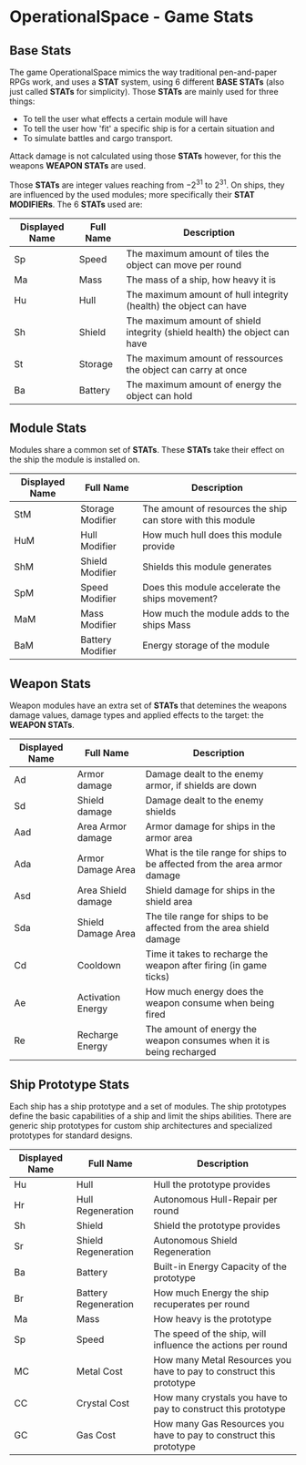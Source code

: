 # OperationalSpace - Game Stats
## Base Stats
The game OperationalSpace mimics the way traditional pen-and-paper RPGs work, and uses a **STAT** system, using 6 different **BASE STATs**
(also just called **STATs** for simplicity).
Those **STATs** are mainly used for three things:
- To tell the user what effects a certain module will have
- To tell the user how 'fit' a specific ship is for a certain situation and 
- To simulate battles and cargo transport.

Attack damage is not calculated using those **STATs** however, for this the weapons **WEAPON STATs** are used.

Those **STATs** are integer values reaching from $-2^{31}$ to $2^{31}$. On ships, they are influenced by the used modules; more specifically their **STAT MODIFIERs**.
The 6 **STATs** used are:

| Displayed Name | Full Name | Description |
| -------------- | --------- | ----------- |
| Sp             | Speed     | The maximum amount of tiles the object can move per round |
| Ma             | Mass      | The mass of a ship, how heavy it is |
| Hu             | Hull      | The maximum amount of hull integrity (health) the object can have |
| Sh             | Shield    | The maximum amount of shield integrity (shield health) the object can have |
| St             | Storage   | The maximum amount of ressources the object can carry at once |
| Ba             | Battery   | The maximum amount of energy the object can hold |

## Module Stats
Modules share a common set of **STATs**. These **STATs** take their effect on the ship the module is installed on.

| Displayed Name | Full Name        | Description |
| -------------- | ---------------- | ----------- |
| StM            | Storage Modifier | The amount of resources the ship can store with this module |
| HuM            | Hull Modifier    | How much hull does this module provide |
| ShM            | Shield Modifier  | Shields this module generates |
| SpM            | Speed Modifier   | Does this module accelerate the ships movement? |
| MaM            | Mass Modifier    | How much the module adds to the ships Mass
| BaM            | Battery Modifier | Energy storage of the module |
 
## Weapon Stats
Weapon modules have an extra set of **STATs** that detemines the weapons damage values, damage types and applied effects to the target: the **WEAPON STATs**.

| Displayed Name | Full Name          | Description |
| -------------- | ------------------ | ----------- |
| Ad             | Armor damage       | Damage dealt to the enemy armor, if shields are down |
| Sd             | Shield damage      | Damage dealt to the enemy shields |
| Aad            | Area Armor damage  | Armor damage for ships in the armor area |
| Ada            | Armor Damage Area  | What is the tile range for ships to be affected from the area armor damage |
| Asd            | Area Shield damage | Shield damage for ships in the shield area |
| Sda            | Shield Damage Area | The tile range for ships to be affected from the area shield damage |
| Cd             | Cooldown           | Time it takes to recharge the weapon after firing (in game ticks) |
| Ae             | Activation Energy  | How much energy does the weapon consume when being fired |
| Re             | Recharge Energy    | The amount of energy the weapon consumes when it is being recharged |

## Ship Prototype Stats
Each ship has a ship prototype and a set of modules.
The ship prototypes define the basic capabilities of a ship and limit the ships abilities.
There are generic ship prototypes for custom ship architectures and specialized prototypes for standard designs.

| Displayed Name | Full Name            | Description
| -------------- | -------------------- | ---------- |
| Hu             | Hull                 | Hull the prototype provides |
| Hr             | Hull Regeneration    | Autonomous Hull-Repair per round |
| Sh             | Shield               | Shield the prototype provides |
| Sr             | Shield Regeneration  | Autonomous Shield Regeneration |
| Ba             | Battery              | Built-in Energy Capacity of the prototype |
| Br             | Battery Regeneration | How much Energy the ship recuperates per round |
| Ma             | Mass                 | How heavy is the prototype |
| Sp             | Speed                | The speed of the ship, will influence the actions per round |
| MC             | Metal Cost           | How many Metal Resources you have to pay to construct this prototype |
| CC             | Crystal Cost         | How many crystals you have to pay to construct this prototype |
| GC             | Gas Cost             | How many Gas Resources you have to pay to construct this prototype |
